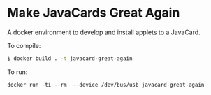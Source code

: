 # Make JavaCards Great Again

A docker environment to develop and install applets to a JavaCard.

To compile:
```bash
$ docker build . -t javacard-great-again
```

To run:
```
docker run -ti --rm  --device /dev/bus/usb javacard-great-again
```
